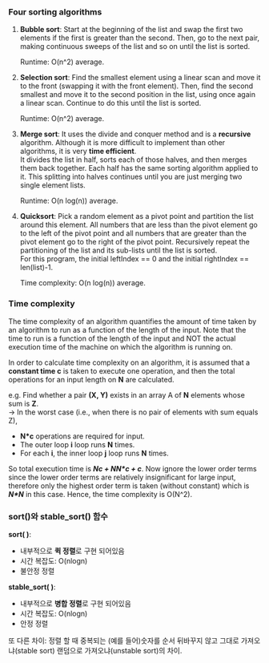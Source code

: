 ### Four sorting algorithms

1. **Bubble sort**: Start at the beginning of the list and swap the first two elements if the first is greater than the second. Then, go to the next pair, making continuous sweeps of the list and so on until the list is sorted.
    
    Runtime: O(n^2) average. 
    
2. **Selection sort**: Find the smallest element using a linear scan and move it to the front (swapping it with the front element). Then, find the second smallest and move it to the second position in the list, using once again a linear scan. Continue to do this until the list is sorted.
    
    Runtime: O(n^2) average.
    
3. **Merge sort**: It uses the divide and conquer method and is a **recursive** algorithm. Although it is more difficult to implement than other algorithms, it is very **time efficient**.  
It divides the list in half, sorts each of those halves, and then merges them back together. Each half has the same sorting algorithm applied to it. This splitting into halves continues until you are just merging two single element lists.
    
    Runtime: O(n log(n)) average.
    
4. **Quicksort**: Pick a random element as a pivot point and partition the list around this element. All numbers that are less than the pivot element go to the left of the pivot point and all numbers that are greater than the pivot element go to the right of the pivot point. Recursively repeat the partitioning of the list and its sub-lists until the list is sorted.  
For this program, the initial leftIndex == 0 and the initial rightIndex == len(list)-1.
    
    Time complexity: O(n log(n)) average.
    

### Time complexity

The time complexity of an algorithm quantifies the amount of time taken by an algorithm to run as a function of the length of the input. Note that the time to run is a function of the length of the input and NOT the actual execution time of the machine on which the algorithm is running on.

In order to calculate time complexity on an algorithm, it is assumed that a **constant time c** is taken to execute one operation, and then the total operations for an input length on **N** are calculated.

e.g. Find whether a pair **(X, Y)** exists in an array A of **N** elements whose sum is **Z**.  
→ In the worst case (i.e., when there is no pair of elements with sum equals Z),

- **N*c** operations are required for input.
- The outer loop **i** loop runs **N** times.
- For each **i**, the inner loop **j** loop runs **N** times.

So total execution time is _**N*c + N*N*c + c**_. Now ignore the lower order terms since the lower order terms are relatively insignificant for large input, therefore only the highest order term is taken (without constant) which is _**N*N**_ in this case. Hence, the time complexity is O(N^2).

### sort()와 stable_sort() 함수

**sort( )**:

- 내부적으로 **퀵 정렬**로 구현 되어있음
- 시간 복잡도: O(nlogn)
- 불안정 정렬

**stable_sort( )**:

- 내부적으로 **병합 정렬**로 구현 되어있음
- 시간 복잡도: O(nlogn)
- 안정 정렬

또 다른 차이: 정렬 할 때 중복되는 (예를 들어)숫자를 순서 뒤바꾸지 않고 그대로 가져오냐(stable sort) 랜덤으로 가져오냐(unstable sort)의 차이.
